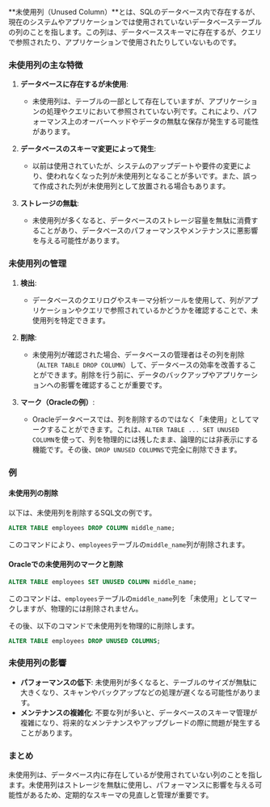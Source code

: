 **未使用列（Unused Column）**とは、SQLのデータベース内で存在するが、現在のシステムやアプリケーションでは使用されていないデータベーステーブルの列のことを指します。この列は、データベーススキーマに存在するが、クエリで参照されたり、アプリケーションで使用されたりしていないものです。

### 未使用列の主な特徴

1. **データベースに存在するが未使用**:
   - 未使用列は、テーブルの一部として存在していますが、アプリケーションの処理やクエリにおいて参照されていない列です。これにより、パフォーマンス上のオーバーヘッドやデータの無駄な保存が発生する可能性があります。

2. **データベースのスキーマ変更によって発生**:
   - 以前は使用されていたが、システムのアップデートや要件の変更により、使われなくなった列が未使用列となることが多いです。また、誤って作成された列が未使用列として放置される場合もあります。

3. **ストレージの無駄**:
   - 未使用列が多くなると、データベースのストレージ容量を無駄に消費することがあり、データベースのパフォーマンスやメンテナンスに悪影響を与える可能性があります。

### 未使用列の管理

1. **検出**:
   - データベースのクエリログやスキーマ分析ツールを使用して、列がアプリケーションやクエリで参照されているかどうかを確認することで、未使用列を特定できます。

2. **削除**:
   - 未使用列が確認された場合、データベースの管理者はその列を削除（`ALTER TABLE DROP COLUMN`）して、データベースの効率を改善することができます。削除を行う前に、データのバックアップやアプリケーションへの影響を確認することが重要です。

3. **マーク（Oracleの例）**:
   - Oracleデータベースでは、列を削除するのではなく「未使用」としてマークすることができます。これは、`ALTER TABLE ... SET UNUSED COLUMN`を使って、列を物理的には残したまま、論理的には非表示にする機能です。その後、`DROP UNUSED COLUMNS`で完全に削除できます。

### 例

#### 未使用列の削除
以下は、未使用列を削除するSQL文の例です。

```sql
ALTER TABLE employees DROP COLUMN middle_name;
```
このコマンドにより、`employees`テーブルの`middle_name`列が削除されます。

#### Oracleでの未使用列のマークと削除

```sql
ALTER TABLE employees SET UNUSED COLUMN middle_name;
```
このコマンドは、`employees`テーブルの`middle_name`列を「未使用」としてマークしますが、物理的には削除されません。

その後、以下のコマンドで未使用列を物理的に削除します。

```sql
ALTER TABLE employees DROP UNUSED COLUMNS;
```

### 未使用列の影響
- **パフォーマンスの低下**: 未使用列が多くなると、テーブルのサイズが無駄に大きくなり、スキャンやバックアップなどの処理が遅くなる可能性があります。
- **メンテナンスの複雑化**: 不要な列が多いと、データベースのスキーマ管理が複雑になり、将来的なメンテナンスやアップグレードの際に問題が発生することがあります。

### まとめ
未使用列は、データベース内に存在しているが使用されていない列のことを指します。未使用列はストレージを無駄に使用し、パフォーマンスに影響を与える可能性があるため、定期的なスキーマの見直しと管理が重要です。
